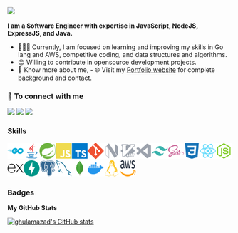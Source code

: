 [<img src="https://awesome-svg.vercel.app/card/card_2?name=MD.GHULAM%20AZAD%20ANSARI&summary=Software%20Developer&style=nameColor:rgba(17,133,228,1);summaryColor:rgba(255,21,93,1);backgroundColor:rgba(255,255,255,1);" />](https://ghulamazad.github.io)

<strong>I am a Software Engineer with expertise in JavaScript, NodeJS, ExpressJS, and Java.</strong>

- 👨🏽‍💻 Currently, I am focused on learning and improving my skills in Go lang and AWS, competitive coding, and data structures and algorithms.
- 😊 Willing to contribute in opensource development projects.
- 👨 Know more about me, - 🌐 Visit my [Portfolio website](http://ghulamazad.github.io/) for complete background and contact.

### 🤝 <b>To connect with me</b>

<p align = "center">

[<img src ="https://img.shields.io/badge/portfolio-%23.svg?&style=for-the-badge&logo=&logoColor=white%22">](http://ghulamazad.github.io/)
[<img src="https://img.shields.io/badge/linkedin-%230077B5.svg?&style=for-the-badge&logo=linkedin&logoColor=white" />](https://www.linkedin.com/in/ghulamazad)
[<img src="https://img.shields.io/badge/twitter-%231DA1F2.svg?&style=for-the-badge&logo=twitter&logoColor=white" />](https://twitter.com/MdGhulamAzad)

</p>

### Skills

<p align="left">
<a href="https://go.dev/doc/" target="_blank" rel="noreferrer"><img src="https://github.com/ghulamazad/GhulamAzad/blob/master/assets/Go.svg" width="36" height="36" alt="Go" /></a><a href="https://www.oracle.com/java/" target="_blank" rel="noreferrer"><img src="https://github.com/ghulamazad/GhulamAzad/blob/master/assets/Java.svg" width="36" height="36" alt="Java" /></a><a href="https://spring.io/projects/spring-boot/" target="_blank" rel="noreferrer"><img src="https://github.com/ghulamazad/GhulamAzad/blob/master/assets/spring.svg" width="36" height="36" alt="Spring Boot" /></a><a href="https://developer.mozilla.org/en-US/docs/Web/JavaScript" target="_blank" rel="noreferrer"><img src="https://github.com/ghulamazad/GhulamAzad/blob/master/assets/JavaScript.svg" width="36" height="36" alt="JavaScript" /></a><a href="https://www.typescriptlang.org/" target="_blank" rel="noreferrer"><img src="https://github.com/ghulamazad/GhulamAzad/blob/master/assets/TypeScript.svg" width="36" height="36" alt="TypeScript" /></a><a href="https://git-scm.com/" target="_blank" rel="noreferrer"><img src="https://github.com/ghulamazad/GhulamAzad/blob/master/assets/git.svg" width="36" height="36" alt="Git" /></a><a href="https://neovim.io/" target="_blank" rel="noreferrer"><img src="https://github.com/ghulamazad/GhulamAzad/blob/master/assets/neovim.svg" width="36" height="36" alt="neovim" /></a><a href="https://www.vim.org/" target="_blank" rel="noreferrer"><img src="https://github.com/ghulamazad/GhulamAzad/blob/master/assets/vim.svg" width="36" height="36" alt="Vim" /></a><a href="https://code.visualstudio.com/" target="_blank" rel="noreferrer"><img src="https://github.com/ghulamazad/GhulamAzad/blob/master/assets/visualstudiocode.svg" width="36" height="36" alt="VS Code" /></a><a href="https://tailwindcss.com/" target="_blank" rel="noreferrer"><img src="https://github.com/ghulamazad/GhulamAzad/blob/master/assets/tailwindcss-colored.svg" width="36" height="36" alt="TailwindCSS" /></a><a href="https://sass-lang.com/" target="_blank" rel="noreferrer"><img src="https://github.com/ghulamazad/GhulamAzad/blob/master/assets/sass-colored.svg" width="36" height="36" alt="Sass" /></a><a href="https://www.w3.org/TR/CSS/#css" target="_blank" rel="noreferrer"><img src="https://github.com/ghulamazad/GhulamAzad/blob/master/assets/css3-colored.svg" width="36" height="36" alt="CSS3" /></a><a href="https://reactjs.org/" target="_blank" rel="noreferrer"><img src="https://github.com/ghulamazad/GhulamAzad/blob/master/assets/react-colored.svg" width="36" height="36" alt="React" /></a><a href="https://nodejs.org/en/" target="_blank" rel="noreferrer"><img src="https://github.com/ghulamazad/GhulamAzad/blob/master/assets/nodejs-colored.svg" width="36" height="36" alt="NodeJS" /></a><a href="https://expressjs.com/" target="_blank" rel="noreferrer"><img src="https://github.com/ghulamazad/GhulamAzad/blob/master/assets/express-colored.svg" width="36" height="36" alt="Express" /></a><a href="https://fastapi.tiangolo.com/" target="_blank" rel="noreferrer"><img src="https://github.com/ghulamazad/GhulamAzad/blob/master/assets/fastapi.svg" width="36" height="36" alt="Fast API" /></a><a href="https://www.postgresql.org/" target="_blank" rel="noreferrer"><img src="https://github.com/ghulamazad/GhulamAzad/blob/master/assets/postgresql-colored.svg" width="36" height="36" alt="PostgreSQL" /></a><a href="https://www.mysql.com/" target="_blank" rel="noreferrer"><img src="https://github.com/ghulamazad/GhulamAzad/blob/master/assets/mysql-colored.svg" width="36" height="36" alt="MySQL" /></a><a href="https://www.mongodb.com/" target="_blank" rel="noreferrer"><img src="https://github.com/ghulamazad/GhulamAzad/blob/master/assets/mongodb-colored.svg" width="36" height="36" alt="MongoDB" /></a><a href="https://www.docker.com/" target="_blank" rel="noreferrer"><img src="https://github.com/ghulamazad/GhulamAzad/blob/master/assets/docker.svg" width="36" height="36" alt="Docker" /></a><a href="https://www.linux.org" target="_blank" rel="noreferrer"><img src="https://github.com/ghulamazad/GhulamAzad/blob/master/assets/linux.svg" width="36" height="36" alt="Linux" /></a><a href="https://aws.amazon.com" target="_blank" rel="noreferrer"><img src="https://github.com/ghulamazad/GhulamAzad/blob/master/assets/aws.svg" width="36" height="36" alt="Amazon Web Services" />
</a>
</p>

### Badges

<b>My GitHub Stats</b>

[<img src="https://github-readme-stats.vercel.app/api?username=ghulamazad&show_icons=true&hide=&count_private=true&title_color=22c55e&text_color=ffffff&icon_color=ffffff&bg_color=000000&hide_border=true&show_icons=true" alt="ghulamazad's GitHub stats" />](https://www.github.com/ghulamazad)
